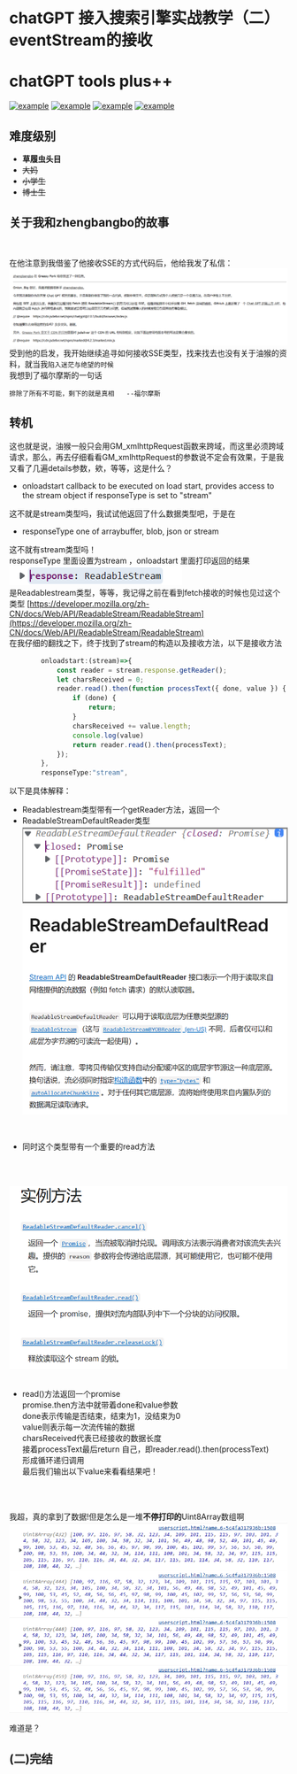 # chatGPT 接入搜索引擎实战教学（二）eventStream的接收
# chatGPT tools plus++
<a href="https://greasyfork.org/zh-CN/scripts/456131-chatgpt-tools-plus-cookie%E7%89%88"><img src="https://img.shields.io/badge/GreasyFork-v1.3.2-black.svg" alt="example"></a>  <a href="https://github.com/LiWeny16/chatGPT-tool-plus/blob/main/LICENSE"><img src="https://img.shields.io/badge/LICENSE-MIT-pink.svg" alt="example"></a>  <a href="https://github.com/LiWeny16/chatGPT-tool-plus"><img src="https://img.shields.io/badge/Link-Github-2.svg" alt="example"></a>
  <a href="https://scriptcat.org/script-show-page/756"><img src="https://img.shields.io/badge/ScriptCat-v1.3.2-blue.svg" alt="example"></a>

  
## 难度级别
+ **草履虫头目**
+ ~~大妈~~
+ ~~小学生~~
+ ~~博士生~~

## 关于我和zhengbangbo的故事 
<br>

在他注意到我借鉴了他接收SSE的方式代码后，他给我发了私信：
![Alt text](../source/zhengbanbo.png)
受到他的启发，我开始继续追寻如何接收SSE类型，找来找去也没有关于油猴的资料，就当我`陷入迷茫与绝望的时候`  
我想到了福尔摩斯的一句话
```
排除了所有不可能，剩下的就是真相   --福尔摩斯  
```

## 转机

这也就是说，油猴一般只会用GM_xmlhttpRequest函数来跨域，而这里必须跨域请求，那么，再去仔细看看GM_xmlhttpRequest的参数说不定会有效果，于是我又看了几遍details参数，欸，等等，这是什么？

+ onloadstart callback to be executed on load start, provides access to the stream object if responseType is set to "stream"

这不就是stream类型吗，我试试他返回了什么数据类型吧，于是在
+ responseType one of arraybuffer, blob, json or stream

这不就有stream类型吗！<br>
responseType 里面设置为stream ，onloadstart 里面打印返回的结果
<br>![Alt text](../source/response.png)  
是Readablestream类型，等等，我记得之前在看到fetch接收的时候也见过这个类型
[https://developer.mozilla.org/zh-CN/docs/Web/API/ReadableStream/ReadableStream](https://developer.mozilla.org/zh-CN/docs/Web/API/ReadableStream/ReadableStream)<br>
在我仔细的翻找之下，终于找到了stream的构造以及接收方法，以下是接收方法

```js
        onloadstart:(stream)=>{ 
            const reader = stream.response.getReader();
            let charsReceived = 0;
            reader.read().then(function processText({ done, value }) {
                if (done) {
                    return;
                }
                charsReceived += value.length;
                console.log(value)
                return reader.read().then(processText);
            });
        },
        responseType:"stream",
```
以下是具体解释：<br>
+ Readablestream类型带有一个getReader方法，返回一个
+ ReadableStreamDefaultReader类型  
![Alt text](../source/reada.png)<br>
![Alt text](../source/readableSTream.png)<br>
<br>

+ 同时这个类型带有一个重要的read方法<br>
<br>
<br>

![Alt text](../source/readablemethod.png)<br>
<br>

+ read()方法返回一个promise<br>
promise.then方法中就带着done和value参数  
done表示传输是否结束，结束为1，没结束为0  
value则表示每一次流传输的数据  
charsReceived代表已经接收的数据长度  
接着processText最后return 自己，即reader.read().then(processText)  
形成循环递归调用  
最后我们输出以下value来看看结果吧！
<br>
<br>

我超，真的拿到了数据!但是怎么是一堆**不停打印的**Uint8Array数组啊
![Alt text](../source/values.png)

难道是？

## (二)完结

